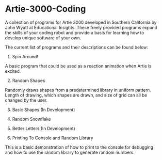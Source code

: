 # Artie-3000-Coding

A collection of programs for Artie 3000 developed in Southern California by John Wyatt at Educational Insights. 
These freely provided programs expand the skills of your coding robot and provide a basis for learning how to 
develop unique software of your own. 

The current list of programs and their descriptions can be found below:

1) Spin Around!

A basic program that could be used as a reaction animation when Artie is excited.

2) Random Shapes

Randomly draws shapes from a predetermined library in uniform pattern. Length of drawing, 
which shapes are drawn, and size of grid can all be changed by the user. 

3) Basic Shapes (In Development)

4) Random Snowflake

5) Better Letters (In Development)

6) Printing To Console and Random Library

This is a basic demonstration of how to print to the console for debugging and how to use the random library to generate random numbers.


